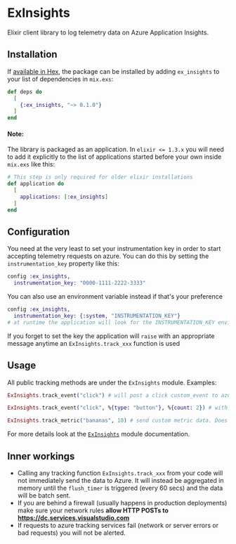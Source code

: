 # ExInsights

Elixir client library to log telemetry data on Azure Application Insights.

## Installation

If [available in Hex](https://hex.pm/docs/publish), the package can be installed
by adding `ex_insights` to your list of dependencies in `mix.exs`:

```elixir
def deps do
  [
    {:ex_insights, "~> 0.1.0"}
  ]
end
```
#### Note:
The library is packaged as an application. In `elixir <= 1.3.x` you will need to add it explicitly to the list of
applications started before your own inside `mix.exs` like this:

```elixir
# This step is only required for older elixir installations
def application do
  [
    applications: [:ex_insights]
  ]
end
```

## Configuration
You need at the very least to set your instrumentation key in order to start accepting telemetry requests
on azure. You can do this by setting the `instrumentation_key` property like this:

```elixir
config :ex_insights,
  instrumentation_key: "0000-1111-2222-3333"
```

You can also use an environment variable instead if that's your preference

```elixir
config :ex_insights,
  instrumentation_key: {:system, "INSTRUMENTATION_KEY"}
# at runtime the application will look for the INSTRUMENTATION_KEY environment variable
```

If you forget to set the key the application will `raise` with an appropriate message anytime an `ExInsights.track_xxx` function is used

## Usage
All public tracking methods are under the `ExInsights` module. Examples:

```elixir
ExInsights.track_event("click") # will post a click custom_event to azure

ExInsights.track_event("click", %{type: "button"}, %{count: 2}) # with custom defined property "type" and measurement "count"

ExInsights.track_metric("bananas", 10) # send custom metric data. Does not support aggregated data (count/stdDev, min, max)
```

For more details look at the [`ExInsights`](https://hexdocs.pm/ex_insights) module documentation.

## Inner workings
* Calling any tracking function `ExInsights.track_xxx` from your code will not immediately send the data to Azure. It will instead be aggregated in memory until the `flush_timer` is triggered (every 60 secs) and the data will be batch sent.
* If you are behind a firewall (usually happens in production deployments) make sure your network rules **allow HTTP POSTs to https://dc.services.visualstudio.com**
* If requests to azure tracking services fail (network or server errors or bad requests) you will not be alerted.

